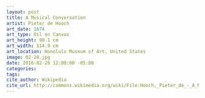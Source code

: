 ```yaml
---
layout: post
title: A Musical Conversation
artist: Pieter de Hooch
art_date: 1674
art_type: Oil on Canvas
art_height: 98.1 cm
art_width: 114.9 cm
art_location: Honolulu Museum of Art, United States
image: 02-28.jpg
date: 2016-02-28 12:00:00 -05:00
categories:
tags:
cite_author: Wikipedia
cite_url: http://commons.wikimedia.org/wiki/File:Hooch,_Pieter_de_-_A_Musical_Conversation,_1674.jpg
---
```

